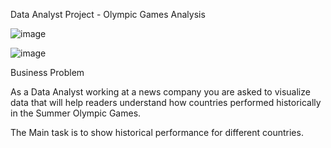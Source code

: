 Data Analyst Project - Olympic Games Analysis

![image](https://user-images.githubusercontent.com/119685963/210103904-4b2006e0-7684-4eed-be27-5520a33418eb.png)




![image](https://user-images.githubusercontent.com/119685963/210103996-9f113621-5bfc-4118-873e-7744c86554c4.png)

Business Problem

As a Data Analyst working at a news company you are asked to visualize data that will help readers understand how countries performed
historically in the Summer Olympic Games.

The Main task is to show historical performance for different countries.

